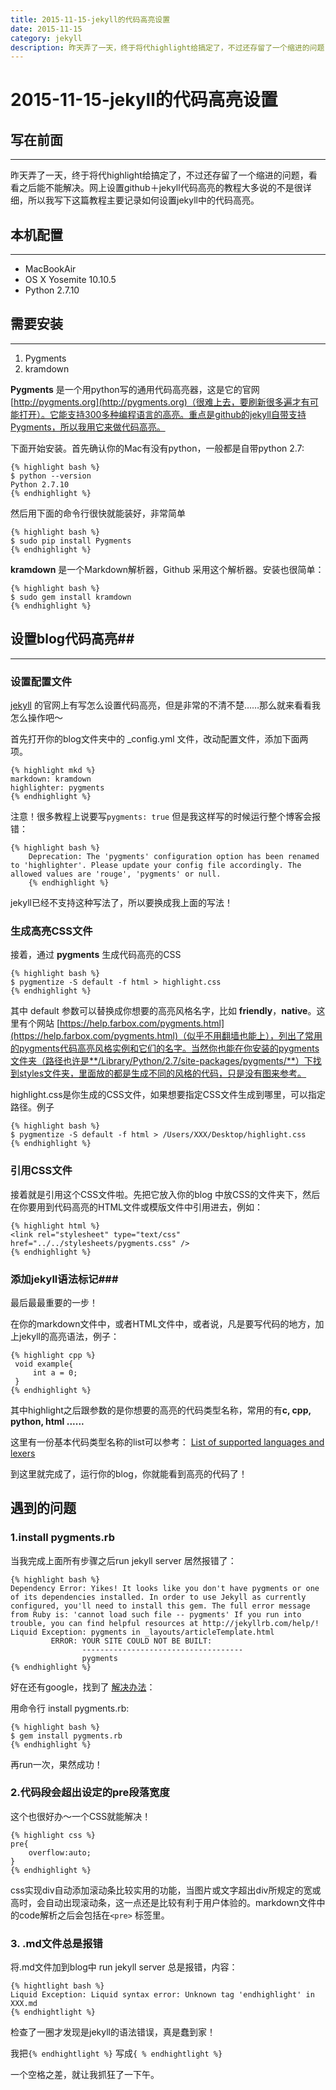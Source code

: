 ```yaml
---
title: 2015-11-15-jekyll的代码高亮设置
date: 2015-11-15
category: jekyll
description: 昨天弄了一天，终于将代highlight给搞定了，不过还存留了一个缩进的问题，看看之后能不能解决。网上设置github＋jekyll代码高亮的教程大多说的不是很详细，所以我写下这篇教程主要记录如何设置jekyll中的代码高亮。
---
```


# 2015-11-15-jekyll的代码高亮设置 #

## 写在前面 ##

----------

昨天弄了一天，终于将代highlight给搞定了，不过还存留了一个缩进的问题，看看之后能不能解决。网上设置github＋jekyll代码高亮的教程大多说的不是很详细，所以我写下这篇教程主要记录如何设置jekyll中的代码高亮。

## 本机配置 ##

----------

 - MacBookAir
 - OS X Yosemite 10.10.5
 - Python 2.7.10

## 需要安装 ##

----------

 1. Pygments
 2. kramdown

**Pygments** 是一个用python写的通用代码高亮器，这是它的官网 [http://pygments.org](http://pygments.org)（很难上去，要刷新很多遍才有可能打开）。它能支持300多种编程语言的高亮。重点是github的jekyll自带支持Pygments，所以我用它来做代码高亮。

下面开始安装。首先确认你的Mac有没有python，一般都是自带python 2.7:

    {% highlight bash %}
    $ python --version
    Python 2.7.10
    {% endhighlight %}
    
然后用下面的命令行很快就能装好，非常简单

    {% highlight bash %}
    $ sudo pip install Pygments
    {% endhighlight %}

**kramdown** 是一个Markdown解析器，Github 采用这个解析器。安装也很简单：

    {% highlight bash %}
    $ sudo gem install kramdown
    {% endhighlight %}


## 设置blog代码高亮##

----------

### 设置配置文件 ###

[jekyll](http://jekyllrb.com/docs/templates/) 的官网上有写怎么设置代码高亮，但是非常的不清不楚……那么就来看看我怎么操作吧～

首先打开你的blog文件夹中的 _config.yml 文件，改动配置文件，添加下面两项。

    {% highlight mkd %}
	markdown: kramdown
    highlighter: pygments
    {% endhighlight %}

注意！很多教程上说要写`pygments: true` 但是我这样写的时候运行整个博客会报错：

    {% highlight bash %}
		Deprecation: The 'pygments' configuration option has been renamed to 'highlighter'. Please update your config file accordingly. The allowed values are 'rouge', 'pygments' or null.
		{% endhighlight %}

jekyll已经不支持这种写法了，所以要换成我上面的写法！

### 生成高亮CSS文件 ###

接着，通过 **pygments** 生成代码高亮的CSS

    {% highlight bash %}
	$ pygmentize -S default -f html > highlight.css
	{% endhighlight %}

其中 default 参数可以替换成你想要的高亮风格名字，比如 **friendly**，**native**。这里有个网站 [https://help.farbox.com/pygments.html](https://help.farbox.com/pygments.html)（似乎不用翻墙也能上），列出了常用的pygments代码高亮风格实例和它们的名字。当然你也能在你安装的pygments文件夹（路径也许是**/Library/Python/2.7/site-packages/pygments/**）下找到styles文件夹，里面放的都是生成不同的风格的代码，只是没有图来参考。

highlight.css是你生成的CSS文件，如果想要指定CSS文件生成到哪里，可以指定路径。例子

    {% highlight bash %}
    $ pygmentize -S default -f html > /Users/XXX/Desktop/highlight.css
    {% endhighlight %}

### 引用CSS文件 ###

接着就是引用这个CSS文件啦。先把它放入你的blog 中放CSS的文件夹下，然后在你要用到代码高亮的HTML文件或模版文件中引用进去，例如：

    {% highlight html %}
    <link rel="stylesheet" type="text/css" href="../../stylesheets/pygments.css" />
    {% endhighlight %}

### 添加jekyll语法标记###

最后最最重要的一步！

在你的markdown文件中，或者HTML文件中，或者说，凡是要写代码的地方，加上jekyll的高亮语法，例子：

    {% highlight cpp %}
     void example{
	     int a = 0;
     }
    {% endhighlight %}

其中highlight之后跟参数的是你想要的高亮的代码类型名称，常用的有**c, cpp,  python, html ......**

这里有一份基本代码类型名称的list可以参考： [List of supported languages and lexers](List%20of%20supported%20languages%20and%20lexers)

到这里就完成了，运行你的blog，你就能看到高亮的代码了！

## 遇到的问题 ##

### 1.install pygments.rb ###
 
当我完成上面所有步骤之后run jekyll server 居然报错了：

    {% highlight bash %}
    Dependency Error: Yikes! It looks like you don't have pygments or one of its dependencies installed. In order to use Jekyll as currently configured, you'll need to install this gem. The full error message from Ruby is: 'cannot load such file -- pygments' If you run into trouble, you can find helpful resources at http://jekyllrb.com/help/! 
    Liquid Exception: pygments in _layouts/articleTemplate.html
             ERROR: YOUR SITE COULD NOT BE BUILT:
                    ------------------------------------
                    pygments
    {% endhighlight %}

好在还有google，找到了 [解决办法](http://stackoverflow.com/questions/33439019/jekyll-serve-didnt-work)：

用命令行 install pygments.rb:

    {% highlight bash %}
    $ gem install pygments.rb
    {% endhighlight %}
    
再run一次，果然成功！

### 2.代码段会超出设定的pre段落宽度 ###

这个也很好办～一个CSS就能解决！

    {% highlight css %}
    pre{
	    overflow:auto;
	}    
	{% endhighlight %}

css实现div自动添加滚动条比较实用的功能，当图片或文字超出div所规定的宽或高时，会自动出现滚动条，这一点还是比较有利于用户体验的。markdown文件中的code解析之后会包括在`<pre>` 标签里。

### 3. .md文件总是报错 ###
 
 将.md文件加到blog中 run jekyll server 总是报错，内容：

    {% hightlight bash %}
    Liquid Exception: Liquid syntax error: Unknown tag 'endhighlight' in XXX.md
    {% endhightlight %}

检查了一圈才发现是jekyll的语法错误，真是蠢到家！

我把`{% endhightlight %}` 写成`{ % endhightlight %}`

一个空格之差，就让我抓狂了一下午。